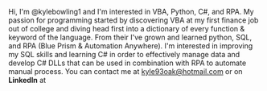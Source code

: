 Hi, I'm @kylebowling1 and I'm interested in VBA, Python, C#, and RPA. My passion for programming started by discovering VBA at my first finance job out of college
and diving head first into a dictionary of every function & keyword of the language. From their I've grown and learned python, SQL, and RPA (Blue Prism & Automation Anywhere).
I'm interested in improving my SQL skills and learning C# in order to effectively manage data and develop C# DLLs that can be used in combination with RPA to automate
manual process. You can contact me at kyle93oak@hotmail.com or on <strong>LinkedIn</strong> at

